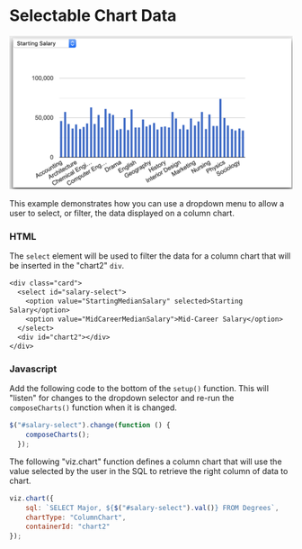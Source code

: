 # Selectable Chart Data

![](../.gitbook/assets/selectdata.png)

This example demonstrates how you can use a dropdown menu to allow a user to select, or filter, the data displayed on a column chart.

### HTML

The `select` element will be used to filter the data for a column chart that will be inserted in the "chart2" `div`. 

```markup
<div class="card">
  <select id="salary-select">
    <option value="StartingMedianSalary" selected>Starting Salary</option>
    <option value="MidCareerMedianSalary">Mid-Career Salary</option>
  </select>
  <div id="chart2"></div>
</div>
```

### Javascript

Add the following code to the bottom of the `setup()` function. This will "listen" for changes to the dropdown selector and re-run the `composeCharts()` function when it is changed.

```javascript
$("#salary-select").change(function () {
    composeCharts();
  });
```

The following "viz.chart" function defines a column chart that will use the value selected by the user in the SQL to retrieve the right column of data to chart.

```javascript
viz.chart({
    sql: `SELECT Major, ${$("#salary-select").val()} FROM Degrees`,
    chartType: "ColumnChart",
    containerId: "chart2"
});
```

